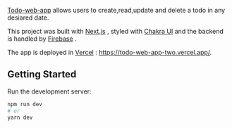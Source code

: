 
[Todo-web-app](https://todo-web-app-two.vercel.app/) allows users to create,read,update and delete a todo in any desiared date.

This  project was built with [Next.js](https://https://nextjs.org/) , styled with [Chakra UI](https://chakra-ui.com/) and the backend is handled by [Firebase](https://firebase.google.com/) .

The app is deployed in [Vercel](https://vercel.com/) : https://todo-web-app-two.vercel.app/.

## Getting Started

Run the development server:

```bash
npm run dev
# or
yarn dev
```

